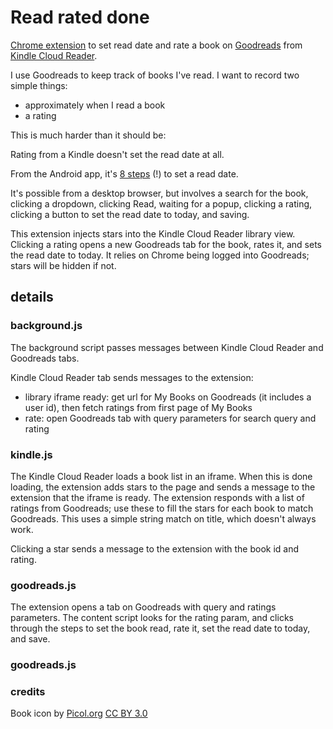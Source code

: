 # Read rated done

[Chrome extension](https://chrome.google.com/webstore/detail/cffdboojhkfgkeicaeckflcbjokpekih) to set read date and rate a book on [Goodreads](https://www.goodreads.com) from [Kindle Cloud Reader](https://read.amazon.com).

I use Goodreads to keep track of books I've read.  I want to record two simple things:
- approximately when I read a book
- a rating

This is much harder than it should be:

Rating from a Kindle doesn't set the read date at all.

From the Android app, it's
[8 steps](https://www.goodreads.com/help/show/288-how-do-i-set-a-book-s-date-read-on-the-android-app) (!)
to set a read date.

It's possible from a desktop browser, but involves a search for the book, clicking a dropdown, clicking Read, waiting for a popup, clicking a rating, clicking a button to set the read date to today, and saving.

This extension injects stars into the Kindle Cloud Reader library view.  Clicking a rating opens a new Goodreads tab for the book, rates it, and sets the read date to today.  It relies on Chrome being logged into Goodreads; stars will be hidden if not.

## details

### background.js

The background script passes messages between Kindle Cloud Reader and Goodreads tabs.

Kindle Cloud Reader tab sends messages to the extension:
  - library iframe ready: get url for My Books on Goodreads (it includes a user id), then fetch ratings from first page of My Books
  - rate: open Goodreads tab with query parameters for search query and rating

### kindle.js

The Kindle Cloud Reader loads a book list in an iframe.  When this is done loading, the extension adds stars to the page and sends a message to the extension that the iframe is ready.  The extension responds with a list of ratings from Goodreads; use these to fill the stars for each book to match Goodreads.  This uses a simple string match on title, which doesn't always work.

Clicking a star sends a message to the extension with the book id and rating.

### goodreads.js

The extension opens a tab on Goodreads with query and ratings parameters.  The content script looks for the rating param, and clicks through the steps to set the book read, rate it, set the read date to today, and save.


### goodreads.js

### credits

Book icon by [Picol.org](http://picol.org/) [CC BY 3.0](http://creativecommons.org/licenses/by/3.0)
